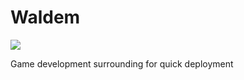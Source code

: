 # Waldem

<a href="https://www.nuget.org/packages/Waldem/" rel="nofollow"><img src="https://buildstats.info/nuget/Waldem" style="max-width:100%;"></a>

Game development surrounding for quick deployment
